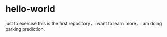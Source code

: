 # hello-world
just to exercise
this is the first repository，i want to learn more，i am doing parking prediction.
